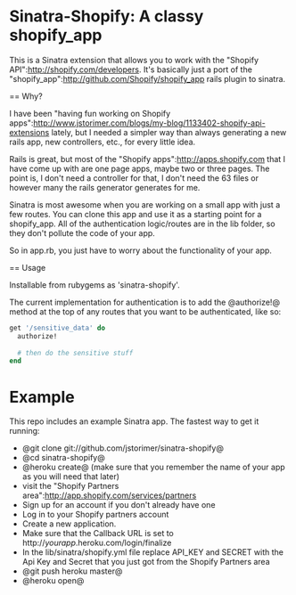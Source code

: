Sinatra-Shopify: A classy shopify_app
====================================

This is a Sinatra extension that allows you to work with the "Shopify API":http://shopify.com/developers. It's basically just a port of the "shopify_app":http://github.com/Shopify/shopify_app rails plugin to sinatra.

== Why?

I have been "having fun working on Shopify apps":http://www.jstorimer.com/blogs/my-blog/1133402-shopify-api-extensions lately, but I needed a simpler way than always generating a new rails app, new controllers, etc., for every little idea.

Rails is great, but most of the "Shopify apps":http://apps.shopify.com that I have come up with are one page apps, maybe two or three pages. The point is, I don't need a controller for that, I don't need the 63 files or however many the rails generator generates for me.

Sinatra is most awesome when you are working on a small app with just a few routes. You can clone this app and use it as a starting point for a shopify_app. All of the authentication logic/routes are in the lib folder, so they don't pollute the code of your app.

So in app.rb, you just have to worry about the functionality of your app.

== Usage

Installable from rubygems as 'sinatra-shopify'.

The current implementation for authentication is to add the @authorize!@ method at the top of any routes that you want to be authenticated, like so:

```ruby
get '/sensitive_data' do
  authorize!
  
  # then do the sensitive stuff
end
```

Example
======

This repo includes an example Sinatra app. The fastest way to get it running:

* @git clone git://github.com/jstorimer/sinatra-shopify@
* @cd sinatra-shopify@
* @heroku create@ (make sure that you remember the name of your app as you will need that later)
* visit the "Shopify Partners area":http://app.shopify.com/services/partners
* Sign up for an account if you don't already have one
* Log in to your Shopify partners account
* Create a new application.
* Make sure that the Callback URL is set to http://_yourapp_.heroku.com/login/finalize
* In the lib/sinatra/shopify.yml file replace API_KEY and SECRET with the Api Key and Secret that you just got from the Shopify Partners area
* @git push heroku master@
* @heroku open@
